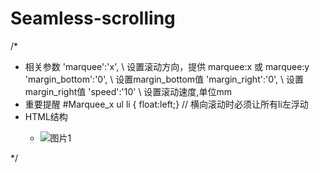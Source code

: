 # Seamless-scrolling
/*
 * 相关参数 
   'marquee':'x',        \\ 设置滚动方向，提供 marquee:x 或 marquee:y
   'margin_bottom':'0',  \\ 设置margin_bottom值
   'margin_right':'0',   \\ 设置margin_right值
   'speed':'10'          \\ 设置滚动速度,单位mm
 * 重要提醒
   #Marquee_x ul li { float:left;} // 横向滚动时必须让所有li左浮动 
 * HTML结构
   <div id="Marquee"> 
         <ul> 
              <li> 
                  <div><img alt="图片1" src="http://fpoimg.com/100x100" /></div>
              </li>
         </ul> 
   </div>  
 */


